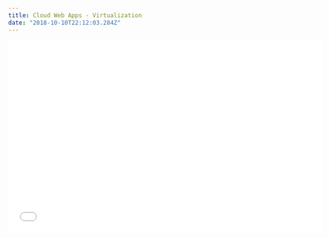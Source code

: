 ```yaml
---
title: Cloud Web Apps - Virtualization
date: "2018-10-10T22:12:03.284Z"
---
```


<div class="embed-responsive embed-responsive-16by9">
    <iframe class="embed-responsive-item" id="youtubeplayer" type="text/html" width="640" height="390"
        src="//www.youtube.com/embed/GIdVRB5yNsk" frameborder="0"/>
</div>

### History of Virtualization

Virtualization is not a new idea, in fact, it was first brought up in the 1970s, when there were
many different OS for different purposes running on different computers. IBM invented the idea of
running several virtual computers at the same time on top of one physical computer to accommodate
different OS. 

### Kernel Mode and Ring Zero

Operating system is able to do things that applications cannot, in case applications accidentally
or maliciously crash the machine. The hardware implementation of this mechanism is called __kernel Mode__
or __supervisor mode__, in Intel family processors specifically, it is called __ring zero__ privileged level.  

### OS and Processor Support of Virtualization

When application tries to issue instructions and access things that will cause a fault,
a piece of the operating system is there to provide virtual machine support by emulating the instruction.
Many processors are essentially designed to be easy to be virtualizable. 

### Hypervisor

The term hypervisor is a variant of supervisor, a traditional term for the kernel of an operating system: 
the hypervisor is the supervisor of the supervisor, with hyper- used as a stronger variant of super-.

A hypervisor or virtual machine monitor (VMM) is computer software, firmware or hardware that creates and runs virtual machines. 
A computer on which a hypervisor runs one or more virtual machines is called a host machine, 
and each virtual machine is called a guest machine. 
The hypervisor presents the guest operating systems with a virtual operating platform and manages the execution of the guest operating systems. 
Multiple instances of a variety of operating systems may share the virtualized hardware resources: 
for example, Linux, Windows, and macOS instances can all run on a single physical x86 machine. 
This contrasts with operating-system-level virtualization, where all instances (usually called containers) must share a single kernel, 
though the guest operating systems can differ in user space, such as different Linux distributions with the same kernel.